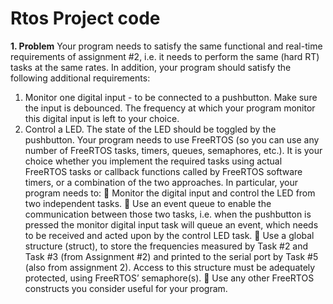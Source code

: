# Rtos Project code 

**1. Problem**
Your program needs to satisfy the same functional and real-time requirements of assignment #2, i.e.
it needs to perform the same (hard RT) tasks at the same rates.
In addition, your program should satisfy the following additional requirements:
1. Monitor one digital input - to be connected to a pushbutton. Make sure the input is
debounced. The frequency at which your program monitor this digital input is left to your
choice.
2. Control a LED. The state of the LED should be toggled by the pushbutton.
Your program needs to use FreeRTOS (so you can use any number of FreeRTOS tasks, timers,
queues, semaphores, etc.). It is your choice whether you implement the required tasks using actual
FreeRTOS tasks or callback functions called by FreeRTOS software timers, or a combination of the
two approaches.
In particular, your program needs to:
 Monitor the digital input and control the LED from two independent tasks.
 Use an event queue to enable the communication between those two tasks, i.e. when the
pushbutton is pressed the monitor digital input task will queue an event, which needs to be
received and acted upon by the control LED task.
 Use a global structure (struct), to store the frequencies measured by Task #2 and Task #3
(from Assignment #2) and printed to the serial port by Task #5 (also from assignment 2).
Access to this structure must be adequately protected, using FreeRTOS’ semaphore(s).
 Use any other FreeRTOS constructs you consider useful for your program.
